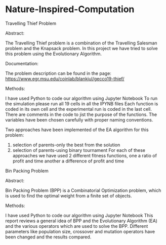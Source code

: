 # Nature-Inspired-Computation



Travelling Thief Problem


Abstract:


The Travelling Thief problem is a combination of the Travelling Salesman problem and the Knapsack problem. In this project we have tried to solve this problem using the Evolutionary Algorithm.


Documentation:

The problem description can be found in the page: https://www.egr.msu.edu/coinlab/blankjul/gecco19-thief/


Methods:

I have used Python to code our algorithm using Jupyter Notebook
To run the simulation please run all 19 cells in all the IPYNB files
Each function is coded in its own cell and the experimental run is coded in the last cell. There are comments in the code to jist the purpose of the functions. The variables have been chosen carefully with proper naming conventions. 

Two approaches have been implemented of the EA algorithm for this problem:
1. selection of parents-only the best from the solution
2. selection of parents-using binary tournament
For each of these approaches we have used 2 different fitness functions, one a ratio of profit and time another a difference of profit and time



Bin Packing Problem

Abstract:

Bin Packing Problem (BPP) is a Combinatorial Optimization problem, which is used to find the optimal weight from a finite set of objects. 

Methods:

I have used Python to code our algorithm using Jupyter Notebook
This report reviews a general idea of BPP and the Evolutionary Algorithm (EA) and the various operators which are used to solve the BPP. Different parameters like population size, crossover and mutation operators have been changed and the results compared.



